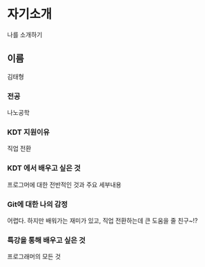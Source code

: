 # 자기소개
나를 소개하기

## 이름
김태형

### 전공
나노공학

### KDT 지원이유
직업 전환

### KDT 에서 배우고 싶은 것
프로그머에 대한 전반적인 것과 주요 세부내용

### Git에 대한 나의 감정
어렵다. 하지만 배워가는 재미가 있고, 직업 전환하는데 큰 도움을 줄 친구~!?

### 특강을 통해 배우고 싶은 것
프로그래머의 모든 것